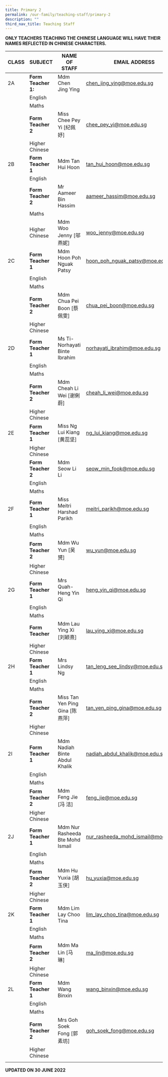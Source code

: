 ```yaml
---
title: Primary 2
permalink: /our-family/teaching-staff/primary-2
description: ""
third_nav_title: Teaching Staff
---
```

**ONLY TEACHERS TEACHING THE CHINESE LANGUAGE WILL HAVE THEIR NAMES REFLECTED IN CHINESE CHARACTERS.**

| CLASS | SUBJECT | NAME OF STAFF | EMAIL ADDRESS |
|---|---|---|---|
| 2A | **Form Teacher 1:** | Mdm Chen Jing Ying | chen_jing_ying@moe.edu.sg |
|  | English |  |  |
|  | Maths |  |  |
|  | **Form Teacher 2** | Miss Chee Pey Yi [纪佩妤] | chee_pey_yi@moe.edu.sg |
|  | Higher Chinese |  |  |
| 2B | **Form Teacher 1** | Mdm Tan Hui Hoon | tan_hui_hoon@moe.edu.sg |
|  | English |  |  |
|  | **Form Teacher 2** | Mr Aameer Bin Hassim | aameer_hassim@moe.edu.sg |
|  | Maths |  |  |
|  | Higher Chinese | Mdm Woo Jenny [邬燕妮] | woo_jenny@moe.edu.sg |
| 2C | **Form Teacher 1** | Mdm Hoon Poh Nguak Patsy | hoon_poh_nguak_patsy@moe.edu.sg |
|  | English |  |  |
|  | Maths |  |  |
|  | **Form Teacher 2** | Mdm Chua Pei Boon [蔡佩雯]  | chua_pei_boon@moe.edu.sg |
|  | Higher Chinese |  |  |
| 2D | **Form Teacher 1** | Ms Ti-Norhayati Binte Ibrahim | norhayati_ibrahim@moe.edu.sg |
|  | English |  |  |
|  | Maths |  |  |
|  | **Form Teacher 2** | Mdm Cheah Li Wei [谢俐蔚] | cheah_li_wei@moe.edu.sg |
|  | Higher Chinese |  |  |
| 2E | **Form Teacher 1** | Miss Ng Lui Kiang [黄蕊坚] | ng_lui_kiang@moe.edu.sg |
|  | Higher Chinese |  |  |
|  | **Form Teacher 2** | Mdm Seow Li Li | seow_min_fook@moe.edu.sg |
|  | English |  |  |
|  | Maths |  |  |
| 2F | **Form Teacher 1** | Miss Meitri Harshad Parikh | meitri_parikh@moe.edu.sg |
|  | English |  |  |
|  | Maths |  |  |
|  | **Form Teacher 2** | Mdm Wu Yun [吴赟] | wu_yun@moe.edu.sg |
|  | Higher Chinese |  |  |
| 2G | **Form Teacher 1** | Mrs Quah-Heng Yin Qi | heng_yin_qi@moe.edu.sg |
|  | English |  |  |
|  | Maths |  |  |
|  | **Form Teacher** | Mdm Lau Ying Xi [刘颖熹] | lau_ying_xi@moe.edu.sg |
|  | Higher Chinese |  |  |
| 2H | **Form Teacher 1** | Mrs Lindsy Ng | tan_leng_see_lindsy@moe.edu.sg |
|  | English |  |  |
|  | Maths |  |  |
|  | **Form Teacher 2** | Miss Tan Yen Ping Gina [陈燕萍] | tan_yen_ping_gina@moe.edu.sg |
|  |  Higher Chinese |  |  |
| 2I | **Form Teacher 1** | Mdm Nadiah Binte Abdul Khalik | nadiah_abdul_khalik@moe.edu.sg |
|  | English |  |  |
|  | Maths |  |  |
|  | **Form Teacher 2** | Mdm Feng Jie [冯 洁] | feng_jie@moe.edu.sg |
|  | Higher Chinese |  |  |
| 2J | **Form Teacher 1** | Mdm Nur Rasheeda Bte Mohd Ismail | nur_rasheeda_mohd_ismail@moe.edu.sg |
|  | English |  |  |
|  | Maths |  |  |
|  | **Form Teacher 2** | Mdm Hu Yuxia [胡玉侠] | hu_yuxia@moe.edu.sg |
|  | Higher Chinese |  |  |
| 2K | **Form Teacher 1** | Mdm Lim Lay Choo Tina | lim_lay_choo_tina@moe.edu.sg |
|  | English |  |  |
|  | Maths |  |  |
|  | **Form Teacher 2** | Mdm Ma Lin [马 琳] | ma_lin@moe.edu.sg |
|  |  Higher Chinese |  |  |
| 2L | **Form Teacher 1** | Mdm Wang Binxin | wang_binxin@moe.edu.sg |
|  | English |  |  |
|  | Maths |  |  |
|  | **Form Teacher 2** | Mrs Goh Soek Fong [郭素坊] | goh_soek_fong@moe.edu.sg |
|  | Higher Chinese |  |  |
| | | | | 

**UPDATED ON 30 JUNE 2022**